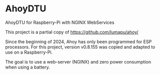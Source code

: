 # AhoyDTU
AhoyDTU for Raspberry-Pi with NGINX WebServices

This project is a partial copy of https://github.com/lumapu/ahoy/

Since the beginning of 2024, Ahoy has only been programmed for ESP processors. 
For this project, version v0.8.155 was copied and adapted to use on a Raspberry-Pi. 

The goal is to use a web-server (NGINX) and zero power consumption when using a battery.

